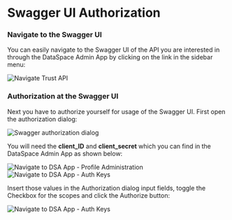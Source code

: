 # Swagger UI Authorization

### Navigate to the Swagger UI

You can easily navigate to the Swagger UI of the API you are interested in through the DataSpace Admin App by clicking on the link in the sidebar menu:

![Navigate Trust API](./img/link-to-swagger.png)

### Authorization at the Swagger UI

Next you have to authorize yourself for usage of the Swagger UI. First open the authorization dialog:

![Swagger authorization dialog](./img/swagger-authorize.png)

You will need the **client_ID** and **client_secret** which you can find in the DataSpace Admin App as shown below:

![Navigate to DSA App - Profile Administration](./img/auth-keys-navigation.png)
![Navigate to DSA App - Auth Keys](./img/auth-keys.png)

Insert those values in the Authorization dialog input fields, toggle the Checkbox for the scopes and click the Authorize button:

![Navigate to DSA App - Auth Keys](./img/swagger-authorization-inputs.png)
